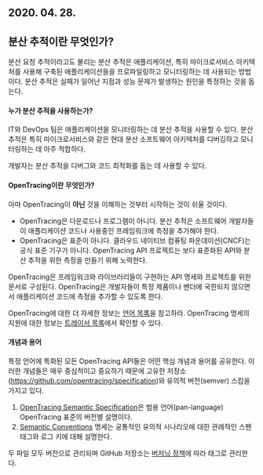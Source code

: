 ## 2020. 04. 28.

## 분산 추적이란 무엇인가?

분산 요청 추적이라고도 불리는 분산 추적은 애플리케이션, 특히 마이크로서비스 아키텍처를 사용해 구축된 애플리케이션들을 프로파일링하고 모니터링하는 데 사용되는 방법이다. 분산 추적은 실패가 일어난 지점과 성능 문제가 발생하는 원인을 특정하는 것을 돕는다. 

#### 누가 분산 추적을 사용하는가?

IT와 DevOps 팀은 애플리케이션을 모니터링하는 데 분산 추적을 사용할 수 있다. 분산 추적은 특히 마이크로서비스와 같은 현대 분산 소프트웨어 아키텍처를 디버깅하고 모니터링하는 데 아주 적합하다.

개발자는 분산 추적을 디버그와 코드 최적화를 돕는 데 사용할 수 있다.

#### OpenTracing이란 무엇인가?

아마 OpenTracing이 **아닌** 것을 이해하는 것부터 시작하는 것이 쉬울 것이다.

* OpenTracing은 다운로드나 프로그램이 아니다. 분산 추적은 소프트웨어 개발자들이 애플리케이션 코드나 사용중인 프레임워크에 측정을 추가해야 한다.
* OpenTracing은 표준이 아니다. 클라우드 네이티브 컴퓨팅 파운데이션(CNCF)는 공식 표준 기구가 아니다. OpenTracing API 프로젝트는 보다 표준화된 API와 분산 추적을 위한 측정을 만들기 위해 노력한다.

OpenTracing은 프레임워크와 라이브러리들이 구현하는 API 명세와 프로젝트를 위한 문서로 구성된다. OpenTracing은 개발자들이 특정 제품이나 벤더에 국한되지 않으면서 애플리케이션 코드에 측정을 추가할 수 있도록 한다.

OpenTracing에 대한 더 자세한 정보는 [언어 목록][list-of-languages]을 참고하라. OpenTracing 명세의 지원에 대한 정보는 [트레이서 목록][list-of-tracer]에서 확인할 수 있다.



#### 개념과 용어

특정 언어에 특화된 모든 OpenTracing API들은 어떤 핵심 개념과 용어를 공유한다. 이러한 개념들은 매우 중심적이고 중요하기 때문에 고유한 저장소(https://github.com/opentracing/specification)와 유의적 버전(semver) 스킴을 가지고 있다.

1. [OpenTracing Semantic Specification][opentracing-semantic-specification]은 범용 언어(pan-language) OpenTracing 표준의 버전별 설명이다.
2. [Semantic Conventions][semantic-conventions] 명세는 공통적인 유의적 시나리오에 대한 관례적인 스팬 태그와 로그 키에 대해 설명한다.

두 파일 모두 버전으로 관리되며 GitHub 저장소는 [버저닝 정책][versioning-policy]에 따라 태그로 관리한다.



[list-of-languages]: https://opentracing.io/docs/supported-languages
[list-of-tracer]: https://opentracing.io/docs/supported-tracers
[opentracing-semantic-specification]: https://github.com/opentracing/specification/blob/master/specification.md
[semantic-conventions]: https://github.com/opentracing/specification/blob/master/semantic_conventions.md
[versioning-policy]: https://github.com/opentracing/specification/blob/master/specification.md#versioning-policy